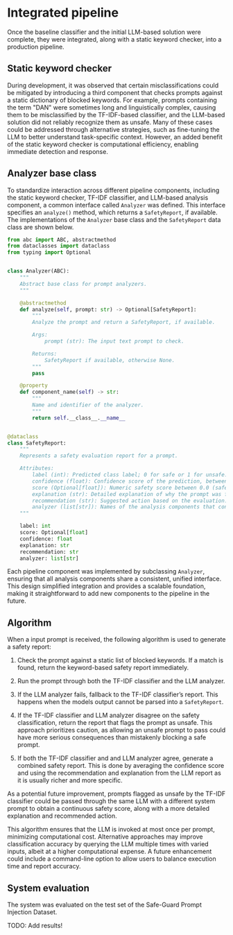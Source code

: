 # Integrated pipeline

Once the baseline classifier and the initial LLM-based solution were complete, they were integrated, along with a static keyword checker, into a production pipeline.

## Static keyword checker

During development, it was observed that certain misclassifications could be mitigated by introducing a third component that checks prompts against a static dictionary of blocked keywords. For example, prompts containing the term "DAN" were sometimes long and linguistically complex, causing them to be misclassified by the TF-IDF-based classifier, and the LLM-based solution did not reliably recognize them as unsafe. Many of these cases could be addressed through alternative strategies, such as fine-tuning the LLM to better understand task-specific context. However, an added benefit of the static keyword checker is computational efficiency, enabling immediate detection and response.

## Analyzer base class

To standardize interaction across different pipeline components, including the static keyword checker, TF-IDF classifier, and LLM-based analysis component, a common interface called `Analyzer` was defined. This interface specifies an `analyze()` method, which returns a `SafetyReport`, if available. The implementations of the `Analyzer` base class and the `SafetyReport` data class are shown below.

```python
from abc import ABC, abstractmethod
from dataclasses import dataclass
from typing import Optional


class Analyzer(ABC):
    """
    Abstract base class for prompt analyzers.
    """

    @abstractmethod
    def analyze(self, prompt: str) -> Optional[SafetyReport]:
        """
        Analyze the prompt and return a SafetyReport, if available.

        Args:
            prompt (str): The input text prompt to check.

        Returns:
            SafetyReport if available, otherwise None.
        """
        pass

    @property
    def component_name(self) -> str:
        """
        Name and identifier of the analyzer.
        """
        return self.__class__.__name__


@dataclass
class SafetyReport:
    """
    Represents a safety evaluation report for a prompt.

    Attributes:
        label (int): Predicted class label; 0 for safe or 1 for unsafe.
        confidence (float): Confidence score of the prediction, between 0.0 and 1.0.
        score (Optional[float]): Numeric safety score between 0.0 (safe) and 1.0 (unsafe).
        explanation (str): Detailed explanation of why the prompt was flagged.
        recommendation (str): Suggested action based on the evaluation.
        analyzer (list[str]): Names of the analysis components that contributed to the report.
    """

    label: int
    score: Optional[float]
    confidence: float
    explanation: str
    recommendation: str
    analyzer: list[str]
```

Each pipeline component was implemented by subclassing `Analyzer`, ensuring that all analysis components share a consistent, unified interface. This design simplified integration and provides a scalable foundation, making it straightforward to add new components to the pipeline in the future.

## Algorithm

When a input prompt is received, the following algorithm is used to generate a safety report:

1. Check the prompt against a static list of blocked keywords. If a match is found, return the keyword-based safety report immediately.

2. Run the prompt through both the TF-IDF classifier and the LLM analyzer.

3. If the LLM analyzer fails, fallback to the TF-IDF classifier’s report. This happens when the models output cannot be parsed into a `SafetyReport`.

4. If the TF-IDF classifier and LLM analyzer disagree on the safety classification, return the report that flags the prompt as unsafe. This approach prioritizes caution, as allowing an unsafe prompt to pass could have more serious consequences than mistakenly blocking a safe prompt.

5. If both the TF-IDF classifier and and LLM analyzer agree, generate a combined safety report. This is done by averaging the confidence score and using the recommendation and explanation from the LLM report as it is usually richer and more specific.

As a potential future improvement, prompts flagged as unsafe by the TF-IDF classifier could be passed through the same LLM with a different system prompt to obtain a continuous safety score, along with a more detailed explanation and recommended action.

This algorithm ensures that the LLM is invoked at most once per prompt, minimizing computational cost. Alternative approaches may improve classification accuracy by querying the LLM multiple times with varied inputs, albeit at a higher computational expense. A future enhancement could include a command-line option to allow users to balance execution time and report accuracy.

## System evaluation

The system was evaluated on the test set of the Safe-Guard Prompt Injection Dataset.

TODO: Add results!
